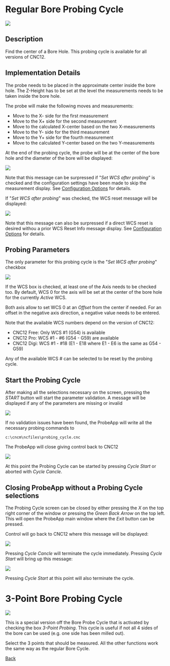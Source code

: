 # Regular Bore Probing Cycle

![](/images/pa006.PNG)

## Description
Find the center of a Bore Hole. This probing cycle is available for all versions of CNC12.

## Implementation Details
The probe needs to be placed in the approximate center inside the bore hole.
The Z-Height has to be set at the level the measurements needs to be taken inside the bore hole.

The probe will make the following moves and measurements:

* Move to the X- side for the first measurement
* Move to the X+ side for the second measurement
* Move to the calculated X-center based on the two X-measurements
* Move to the Y- side for the third measurement
* Move to the Y+ side for the fourth measurement
* Move to the calculated Y-center based on the two Y-measurements

At the end of the probing cycle, the probe will be at the center of the bore hole and the diameter of the bore will be displayed:

![](/images/pa020.PNG)

Note that this message can be surpressed if "*Set WCS after probing*" is checked and the configuration settings have been made to skip the measurement display.
See [Configuration Options](configuration.md) for details.

If "*Set WCS after probing*" was checked, the WCS reset message will be displayed:

![](/images/pa021.PNG)

Note that this message can also be surpressed if a direct WCS reset is desired withou a prior WCS Reset Info message display.
See [Configuration Options](configuration.md) for details.

## Probing Parameters
The only parameter for this probing cycle is the "*Set WCS after probing*" checkbox

![](/images/pa022.PNG)

If the WCS box is checked, at least one of the Axis needs to be checked too. 
By default, WCS 0 for the axis will be set at the center of the bore hole for the currently *Active* WCS.

Both axis allow to set WCS 0 at an *Offset* from the center if needed. For an offset in the negative axis direction, a negative value needs to be entered.

Note that the available WCS numbers depend on the version of CNC12:

* CNC12 Free: Only WCS #1 (G54) is available
* CNC12 Pro: WCS #1 - #6 (G54 - G59) are available
* CNC12 Digi: WCS #1 - #18 (E1 - E18 where E1 - E6 is the same as G54 - G59)

Any of the available WCS # can be selected to be reset by the probing cycle.

## Start the Probing Cycle
After making all the selections necessary on the screen, pressing the *START* button will start the parameter validation.
A message will be displayed if any of the parameters are missing or invalid

![](/images/pa023.PNG)

If no validation issues have been found, the ProbeApp will write all the necessary probing commands to
```
c:\cncm\ncfiles\probing_cycle.cnc
```
The ProbeApp will close giving control back to CNC12

![](/images/pa024.PNG)

At this point the Probing Cycle can be started by pressing *Cycle Start* or aborted with *Cycle Cancle*.

## Closing ProbeApp without a Probing Cycle selections
The Probing Cycle screen can be closed by either pressing the *X* on the top right corner of the window or pressing the *Green Back Arrow* on the top left.
This will open the ProbeApp main window where the *Exit* button can be pressed.

Control will go back to CNC12 where this message will be displayed:

![](/images/pa024.PNG)

Pressing *Cycle Cancle* will terminate the cycle immediately. Pressing *Cycle Start* will bring up this message:

![](/images/pa025.PNG)

Pressing *Cycle Start* at this point will also terminate the cycle.

# 3-Point Bore Probing Cycle

![](/images/pa006a.PNG)

This is a special version off the Bore Probe Cycle that is activated by checking the box *3-Point Probing*.
This cycle is useful if not all 4 sides of the bore can be used (e.g. one side has been milled out).

Select the 3 points that should be measured. All the other functions work the same way as the regular Bore Cycle.



[Back](index.md)

